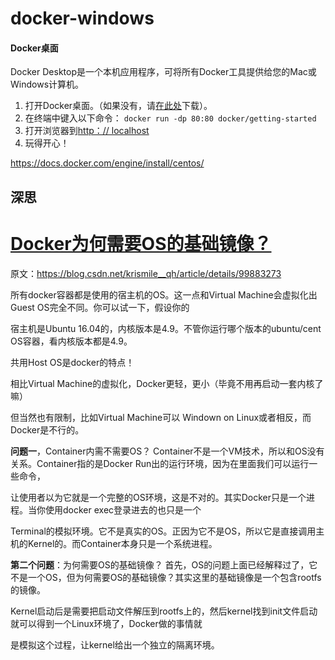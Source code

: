 # docker-windows



#### Docker桌面

Docker Desktop是一个本机应用程序，可将所有Docker工具提供给您的Mac或Windows计算机。 

1. 打开Docker桌面。（如果没有，请[在此处](https://www.docker.com/products/docker-desktop)下载）。
2. 在终端中键入以下命令： `docker run -dp 80:80 docker/getting-started`
3. 打开浏览器到[http：// localhost](http://localhost/)
4. 玩得开心！





https://docs.docker.com/engine/install/centos/



## 深思

# [Docker为何需要OS的基础镜像？](https://www.cnblogs.com/weiyiming007/p/12875631.html)



原文：https://blog.csdn.net/krismile__qh/article/details/99883273

所有docker容器都是使用的宿主机的OS。这一点和Virtual Machine会虚拟化出Guest OS完全不同。你可以试一下，假设你的

宿主机是Ubuntu 16.04的，内核版本是4.9。不管你运行哪个版本的ubuntu/cent OS容器，看内核版本都是4.9。



共用Host OS是docker的特点！

相比Virtual Machine的虚拟化，Docker更轻，更小（毕竟不用再启动一套内核了嘛）

但当然也有限制，比如Virtual Machine可以 Windown on Linux或者相反，而Docker是不行的。



**问题一**，Container内需不需要OS？
Container不是一个VM技术，所以和OS没有关系。Container指的是Docker Run出的运行环境，因为在里面我们可以运行一些命令，

让使用者以为它就是一个完整的OS环境，这是不对的。其实Docker只是一个进程。当你使用docker exec登录进去的也只是一个

Terminal的模拟环境。它不是真实的OS。正因为它不是OS，所以它是直接调用主机的Kernel的。而Container本身只是一个系统进程。



**第二个问题**：为何需要OS的基础镜像？
首先，OS的问题上面已经解释过了，它不是一个OS，但为何需要OS的基础镜像？其实这里的基础镜像是一个包含rootfs的镜像。

Kernel启动后是需要把启动文件解压到rootfs上的，然后kernel找到init文件启动就可以得到一个Linux环境了，Docker做的事情就

是模拟这个过程，让kernel给出一个独立的隔离环境。 